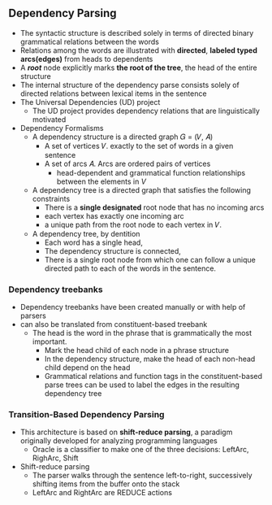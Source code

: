 ## Dependency Parsing

- The syntactic structure is described solely in terms of directed binary grammatical relations between the words
- Relations among the words are illustrated with **directed**, **labeled typed arcs(edges)** from heads to dependents
- A ***root*** node explicitly marks **the root of the tree**, the head of the entire structure
- The internal structure of the dependency parse consists solely of directed relations between lexical items in the sentence
- The Universal Dependencies (UD) project
  - The UD project provides dependency relations that are linguistically motivated
- Dependency Formalisms
  - A dependency structure is a directed graph 𝐺 = (𝑉, 𝐴)
    - A set of vertices 𝑉. exactly to the set of words in a given sentence
    - A set of arcs 𝐴. Arcs are ordered pairs of vertices
      -  head-dependent and grammatical function relationships between the elements in $V$
   - A dependency tree is a directed graph that satisfies the following constraints
     - There is a **single designated** root node that has no incoming arcs
     - each vertex has exactly one incoming arc
     - a unique path from the root node to each vertex in 𝑉.
   - A dependency tree, by dentition 
     - Each word has a single head,
     - The dependency structure is connected,
     - There is a single root node from which one can follow a unique directed path to each of the words in the sentence.

### Dependency treebanks
- Dependency treebanks have been created manually or with help of parsers 
- can also be translated from constituent-based treebank
  - The head is the word in the phrase that is grammatically the most important.
    - Mark the head child of each node in a phrase structure
    - In the dependency structure, make the head of each non-head child depend on the head
    - Grammatical relations and function tags in the constituent-based parse trees can be used to label the edges in the resulting dependency tree

### Transition-Based Dependency Parsing
- This architecture is based on **shift-reduce parsing**, a paradigm originally  developed for analyzing programming languages
  - Oracle is a classifier to make one of the three decisions: LeftArc, RighArc, Shift
- Shift-reduce parsing
  - The parser walks through the sentence left-to-right, successively shifting items from the buffer onto the stack
  - LeftArc and RightArc are REDUCE actions